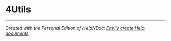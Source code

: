 # 4Utils


***
_Created with the Personal Edition of HelpNDoc: [Easily create Help documents](<https://www.helpndoc.com/feature-tour>)_
